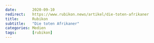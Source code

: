```yaml
---
date:       2020-09-10
redirect:   https://www.rubikon.news/artikel/die-toten-afrikaner
title:      Rubikon
subtitle:   "Die toten Afrikaner"
categories: Medien
tags:       [rubikon]
---
```

